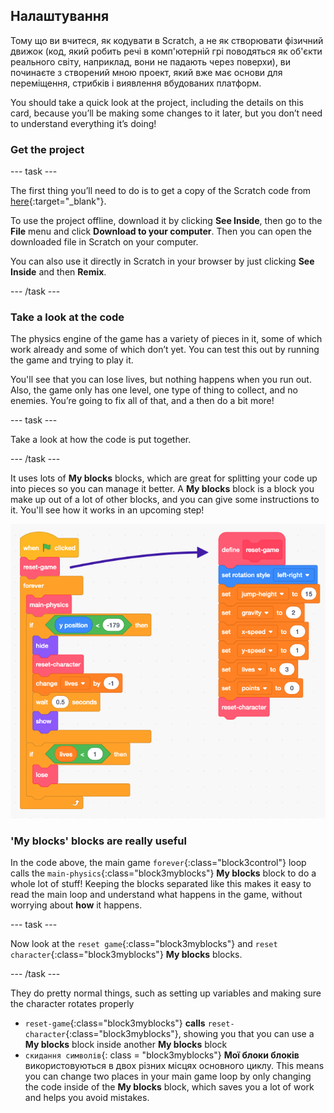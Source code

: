 ## Налаштування

Тому що ви вчитеся, як кодувати в Scratch, а не як створювати фізичний движок (код, який робить речі в комп'ютерній грі поводяться як об'єкти реального світу, наприклад, вони не падають через поверхи), ви починаєте з створений мною проект, який вже має основи для переміщення, стрибків і виявлення вбудованих платформ.

You should take a quick look at the project, including the details on this card, because you’ll be making some changes to it later, but you don’t need to understand everything it’s doing!

### Get the project

\--- task \---

The first thing you’ll need to do is to get a copy of the Scratch code from [here](https://scratch.mit.edu/projects/454114430){:target="_blank"}.

To use the project offline, download it by clicking **See Inside**, then go to the **File** menu and click **Download to your computer**. Then you can open the downloaded file in Scratch on your computer.

You can also use it directly in Scratch in your browser by just clicking **See Inside** and then **Remix**.

\--- /task \---

### Take a look at the code

The physics engine of the game has a variety of pieces in it, some of which work already and some of which don’t yet. You can test this out by running the game and trying to play it.

You'll see that you can lose lives, but nothing happens when you run out. Also, the game only has one level, one type of thing to collect, and no enemies. You’re going to fix all of that, and a then do a bit more!

\--- task \---

Take a look at how the code is put together.

\--- /task \---

It uses lots of **My blocks** blocks, which are great for splitting your code up into pieces so you can manage it better. A **My blocks** block is a block you make up out of a lot of other blocks, and you can give some instructions to it. You'll see how it works in an upcoming step!

![](images/setup2and3.png)

### 'My blocks' blocks are really useful

In the code above, the main game `forever`{:class="block3control"} loop calls the `main-physics`{:class="block3myblocks"} **My blocks** block to do a whole lot of stuff! Keeping the blocks separated like this makes it easy to read the main loop and understand what happens in the game, without worrying about **how** it happens.

\--- task \---

Now look at the `reset game`{:class="block3myblocks"} and `reset character`{:class="block3myblocks"} **My blocks** blocks.

\--- /task \---

They do pretty normal things, such as setting up variables and making sure the character rotates properly

- `reset-game`{:class="block3myblocks"} **calls** `reset-character`{:class="block3myblocks"}, showing you that you can use a **My blocks** block inside another **My blocks** block
- `скидання символів`{: class = "block3myblocks"} **Мої блоки блоків** використовуються в двох різних місцях основного циклу. This means you can change two places in your main game loop by only changing the code inside of the **My blocks** block, which saves you a lot of work and helps you avoid mistakes.